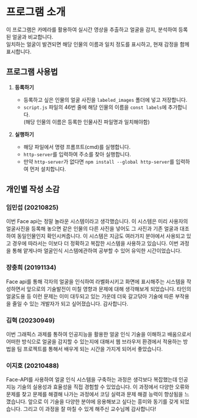 # 프로그램 소개

이 프로그램은 카메라를 활용하여 실시간 영상을 추출하고 얼굴을 감지, 분석하여 등록된 얼굴과 비교합니다.<br>일치하는 얼굴이 발견되면 해당 인물의 이름과 일치 정도를 표시하고, 현재 감정을 함께 표시합니다.

## 프로그램 사용법

1. **등록하기**
    - 등록하고 싶은 인물의 얼굴 사진을 `labeled_images` 폴더에 넣고 저장합니다.
    - `script.js` 파일의 46번 줄에 해당 인물의 이름을 `const labels`에 추가합니다.<br>(해당 인물의 이름은 등록한 인물사진 파일명과 일치해야함)

2. **실행하기**
    - 해당 파일에서 명령 프롬프트(cmd)를 실행합니다.
    - `http-server`를 입력하여 주소를 찾아 실행합니다.
    - 만약 `http-server`가 없다면 `npm install --global http-server`를 입력하여 먼저 설치합니다.

## 개인별 작성 소감

### 임민섭 (20210825)
이번 Face api는 정말 놀라운 시스템이라고 생각했습니다. 이 시스템은 미리 사용자의 얼굴사진을 등록해 놓으면 같은 인물의 다른 사진을 넣어도 그 사진과 기존 얼굴과 대조하여 동일인물인지 확인시켜줍니다. 이 시스템은 지금도 여러가지 분야에서 사용되고 있고 경우에 따라서는 이보다 더 정확하고 복잡한 시스템을 사용하고 있습니다. 이번 과정을 통해 얕게나마 얼굴인식 시스템에관하여 공부할 수 있어 유익한 시간이었습니다.

### 장충희 (20191134)
Face api를 통해 각자의 얼굴을 인식하여 라벨화시키고 화면에 표시해주는 시스템을 작성하면서 앞으로의 기술발전이 미칠 영향과 문제에 대해 생각해보게 되었습니다. 타인의 얼굴도용 등 이런 문제는 이미 대두되고 있는 가운데 더욱 갈고닦아 기술에 따른 부작용을 줄일 수 있는 개발자가 되고 싶어졌습니다. 감사합니다.

### 김혁 (20230949)
이번 그래픽스 과제를 통하여 인공지능을 활용한 얼굴 인식 기술을 이해하고 배움으로서 어떠한 방식으로 얼굴을 감지할 수 있는지에 대해서 웹 브라우저 환경에서 적용하는 방법을 팀 프로젝트를 통해서 배우게 되는 시간을 가지게 되어서 좋았습니다.

### 이지호 (20210488)
Face-API를 사용하여 얼굴 인식 시스템을 구축하는 과정은 생각보다 복잡했는데 인공지능 기술의 실용성과 효율성을 직접 경험할 수 있었습니다. 이 과정에서 다양한 오류와 문제를 찾고 문제를 해결해 나가는 과정에서 코딩 실력과 문제 해결 능력이 향상됨을 느꼈습니다. 앞으로 이 기술을 다양한 분야에 응용해보고 싶다는 흥미와 동기를 갖게 되었습니다. 그리고 이 과정을 잘 마칠 수 있게 해주신 교수님께 감사합니다!

